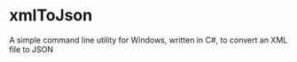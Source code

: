 xmlToJson
=========

A simple command line utility for Windows, written in C#, to convert an XML file to JSON
